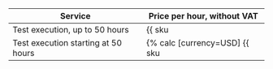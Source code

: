 | Service                              | Price per hour, without VAT |
| ------------------------------------ | --------------------------- |
| Test execution, up to 50 hours       | {{ sku|USD|load_testing.test_execution.v1|string }} |
| Test execution starting at 50 hours  | {% calc [currency=USD] {{ sku|USD|load_testing.test_execution.v1|pricingRate.180000|number }} × 3600 %} |
